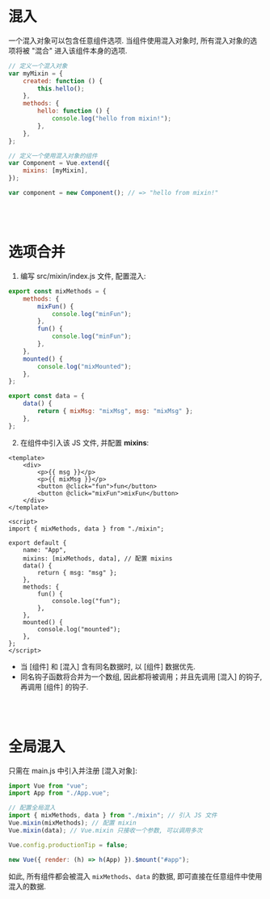 # 混入

一个混入对象可以包含任意组件选项. 当组件使用混入对象时, 所有混入对象的选项将被 "混合" 进入该组件本身的选项.

```js
// 定义一个混入对象
var myMixin = {
    created: function () {
        this.hello();
    },
    methods: {
        hello: function () {
            console.log("hello from mixin!");
        },
    },
};

// 定义一个使用混入对象的组件
var Component = Vue.extend({
    mixins: [myMixin],
});

var component = new Component(); // => "hello from mixin!"
```

<br><br>

# 选项合并

1.  编写 src/mixin/index.js 文件, 配置混入:

```js
export const mixMethods = {
    methods: {
        mixFun() {
            console.log("minFun");
        },
        fun() {
            console.log("minFun");
        },
    },
    mounted() {
        console.log("mixMounted");
    },
};

export const data = {
    data() {
        return { mixMsg: "mixMsg", msg: "mixMsg" };
    },
};
```

2.  在组件中引入该 JS 文件, 并配置 **mixins**:

```vue
<template>
    <div>
        <p>{{ msg }}</p>
        <p>{{ mixMsg }}</p>
        <button @click="fun">fun</button>
        <button @click="mixFun">mixFun</button>
    </div>
</template>

<script>
import { mixMethods, data } from "./mixin";

export default {
    name: "App",
    mixins: [mixMethods, data], // 配置 mixins
    data() {
        return { msg: "msg" };
    },
    methods: {
        fun() {
            console.log("fun");
        },
    },
    mounted() {
        console.log("mounted");
    },
};
</script>
```

-   当 [组件] 和 [混入] 含有同名数据时, 以 [组件] 数据优先.
-   同名钩子函数将合并为一个数组, 因此都将被调用；并且先调用 [混入] 的钩子, 再调用 [组件] 的钩子.

<br><br>

# 全局混入

只需在 main.js 中引入并注册 [混入对象]:

```js
import Vue from "vue";
import App from "./App.vue";

// 配置全局混入
import { mixMethods, data } from "./mixin"; // 引入 JS 文件
Vue.mixin(mixMethods); // 配置 mixin
Vue.mixin(data); // Vue.mixin 只接收一个参数, 可以调用多次

Vue.config.productionTip = false;

new Vue({ render: (h) => h(App) }).$mount("#app");
```

如此, 所有组件都会被混入 `mixMethods`、`data` 的数据, 即可直接在任意组件中使用混入的数据.

<br>
